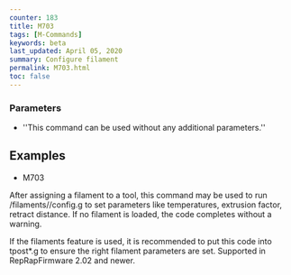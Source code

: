 ```yaml
---
counter: 183
title: M703
tags: [M-Commands] 
keywords: beta 
last_updated: April 05, 2020 
summary: Configure filament 
permalink: M703.html
toc: false 
---
```



### Parameters

* ''This command can be used without any additional parameters.''

## Examples

* M703

After assigning a filament to a tool, this command may be used to run /filaments/<filament name>/config.g to set parameters like temperatures, extrusion factor, retract distance. If no filament is loaded, the code completes without a warning.

If the filaments feature is used, it is recommended to put this code into tpost*.g to ensure the right filament parameters are set. Supported in RepRapFirmware 2.02 and newer.

